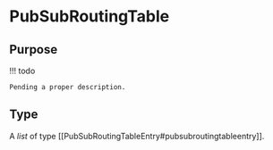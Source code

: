 # PubSubRoutingTable

## Purpose

<!-- --8<-- [start:purpose] -->

!!! todo

    Pending a proper description.
<!-- --8<-- [end:purpose] -->

## Type

<!-- --8<-- [start:type] -->
A *list* of type [[PubSubRoutingTableEntry#pubsubroutingtableentry]].
<!-- --8<-- [end:type] -->

